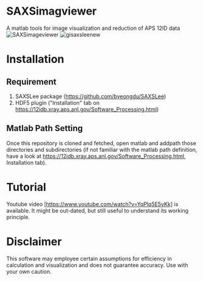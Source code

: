 # SAXSimagviewer
A matlab tools for image visualization and reduction of APS 12ID data
![SAXSimageviewer](https://github.com/byeongdu/SAXSimagviewer/images/SAXSimageviewer.PNG)
![gisaxsleenew](https://github.com/byeongdu/SAXSimagviewer/images/gisaxsshop.PNG)

# Installation
## Requirement
1. SAXSLee package (https://github.com/byeongdu/SAXSLee)
2. HDF5 plugin ("Installation" tab on https://12idb.xray.aps.anl.gov/Software_Processing.html)
## Matlab Path Setting
Once this repository is cloned and fetched, open matlab and addpath those directories and subdirectories (if not familiar with the matlab path definition, have a look at https://12idb.xray.aps.anl.gov/Software_Processing.html, Installation tab).

# Tutorial
Youtube video [https://www.youtube.com/watch?v=YqPlq5E5yKk] is available. It might be out-dated, but still useful to understand its working principle.

# Disclaimer
This software may employee certain assumptions for efficiency in calculation and visualization and does not guarantee accuracy. Use with your own caution. 
